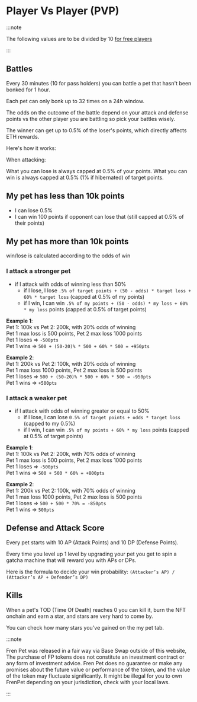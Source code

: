 # Player Vs Player (PVP)

:::note

The following values are to be divided by 10 [for free players](gameplay#types-of-players)

:::

## Battles

Every 30 minutes (10 for pass holders) you can battle a pet that hasn't been bonked for 1 hour.

Each pet can only bonk up to 32 times on a 24h window.

The odds on the outcome of the battle depend on your attack and defense points vs the other player you are battling so pick your battles wisely.

The winner can get up to 0.5% of the loser's points, which directly affects ETH rewards.

Here's how it works:

When attacking:

What you can lose is always capped  at 0.5% of your points.
What you can win is always capped at 0.5% (1% if hibernated) of target points.

## My pet has less than 10k points
  - I can lose 0.5%
  - I can win 100 points if opponent can lose that (still capped at 0.5% of their points)

## My pet has more than 10k points

win/lose is calculated according to the odds of win

### I attack a stronger pet 
  - if I attack with odds of winning less than 50%
    - if I lose, I lose `.5% of target points + (50 - odds) * target loss + 60% * target loss` (capped at 0.5% of my points)
    - if I win, I can win `.5% of my points + (50 - odds) * my loss + 60% * my loss` points (capped at 0.5% of target points)

**Example 1**:  
Pet 1: 100k vs Pet 2: 200k, with 20% odds of winning  
Pet 1 max loss is 500 points, Pet 2 max loss 1000 points  
Pet 1 loses => `-500pts`  
Pet 1 wins => `500 + (50-20)% * 500 + 60% * 500 = +950pts` 

**Example 2**:   
Pet 1: 200k vs Pet 2: 100k, with 20% odds of winning  
Pet 1 max loss 1000 points, Pet 2 max loss is 500 points  
Pet 1 loses => `500 + (50-20)% * 500 + 60% * 500 = -950pts`   
Pet 1 wins => `+500pts `  
    
### I attack a weaker pet

  - if I attack with odds of winning greater or equal to 50%
    - if I lose, I can lose `0.5% of target points + odds * target loss` (capped to my 0.5%)
    - if I win, I can win `.5% of my points + 60% * my loss` points (capped at 0.5% of target points)

**Example 1**:  
Pet 1: 100k vs Pet 2: 200k, with 70% odds of winning  
Pet 1 max loss is 500 points, Pet 2 max loss 1000 points  
Pet 1 loses => `-500pts`   
Pet 1 wins => `500 + 500 * 60% = +800pts`  

**Example 2**:  
Pet 1: 200k vs Pet 2: 100k, with 70% odds of winning  
Pet 1 max loss 1000 points, Pet 2 max loss is 500 points  
Pet 1 loses => `500 + 500 * 70% = -850pts`  
Pet 1 wins => `500pts`  

## Defense and Attack Score

Every pet starts with 10 AP (Attack Points) and 10 DP (Defense Points).

Every time you level up 1 level by upgrading your pet you get to spin a gatcha machine that will reward you with APs or DPs.

Here is the formula to decide your win probability: `(Attacker’s AP) / (Attacker’s AP + Defender’s DP)`

## Kills

When a pet's TOD (Time Of Death) reaches 0 you can kill it, burn the NFT onchain and earn a star, and stars are very hard to come by.

You can check how many stars you've gained on the my pet tab.

:::note

Fren Pet was released in a fair way via Base Swap outside of this website, The purchase of FP tokens does not constitute an investment contract or any form of investment advice. Fren Pet does no guarantee or make any promises about the future value or performance of the token, and the value of the token may fluctuate significantly. It might be illegal for you to own FrenPet depending on your jurisdiction, check with your local laws.

:::
